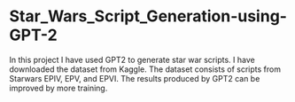 # Star_Wars_Script_Generation-using-GPT-2
In this project I have used GPT2 to generate star war scripts. I have downloaded the dataset from Kaggle. The dataset consists of scripts from Starwars EPIV, EPV, and EPVI. The results produced by GPT2 can be improved by more training. 
